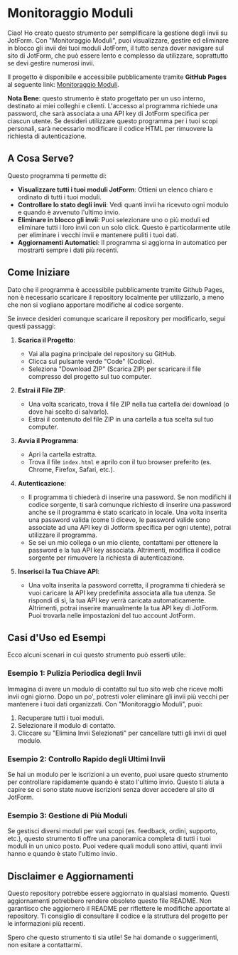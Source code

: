 # Monitoraggio Moduli

Ciao! Ho creato questo strumento per semplificare la gestione degli invii su JotForm. Con "Monitoraggio Moduli", puoi visualizzare, gestire ed eliminare in blocco gli invii dei tuoi moduli JotForm, il tutto senza dover navigare sul sito di JotForm, che può essere lento e complesso da utilizzare, soprattutto se devi gestire numerosi invii.

Il progetto è disponibile e accessibile pubblicamente tramite **GitHub Pages** al seguente link: [Monitoraggio Moduli](https://concordatofacile.github.io/monitoraggio-moduli/).

**Nota Bene**: questo strumento è stato progettato per un uso interno, destinato ai miei colleghi e clienti. L'accesso al programma richiede una password, che sarà associata a una API key di JotForm specifica per ciascun utente. Se desideri utilizzare questo programma per i tuoi scopi personali, sarà necessario modificare il codice HTML per rimuovere la richiesta di autenticazione.

## A Cosa Serve?

Questo programma ti permette di:

-   **Visualizzare tutti i tuoi moduli JotForm**: Ottieni un elenco chiaro e ordinato di tutti i tuoi moduli.
-   **Controllare lo stato degli invii**: Vedi quanti invii ha ricevuto ogni modulo e quando è avvenuto l'ultimo invio.
-   **Eliminare in blocco gli invii**: Puoi selezionare uno o più moduli ed eliminare tutti i loro invii con un solo click. Questo è particolarmente utile per eliminare i vecchi invii e mantenere puliti i tuoi dati.
-   **Aggiornamenti Automatici**: Il programma si aggiorna in automatico per mostrarti sempre i dati più recenti.

## Come Iniziare

Dato che il programma è accessibile pubblicamente tramite Github Pages, non è necessario scaricare il repository localmente per utilizzarlo, a meno che non si vogliano apportare modifiche al codice sorgente.

Se invece desideri comunque scaricare il repository per modificarlo, segui questi passaggi:

1. **Scarica il Progetto**:
    -   Vai alla pagina principale del repository su GitHub.
    -   Clicca sul pulsante verde "Code" (Codice).
    -   Seleziona "Download ZIP" (Scarica ZIP) per scaricare il file compresso del progetto sul tuo computer.

2. **Estrai il File ZIP**:
    -   Una volta scaricato, trova il file ZIP nella tua cartella dei download (o dove hai scelto di salvarlo).
    -   Estrai il contenuto del file ZIP in una cartella a tua scelta sul tuo computer.

3. **Avvia il Programma**:
    -   Apri la cartella estratta.
    -   Trova il file `index.html` e aprilo con il tuo browser preferito (es. Chrome, Firefox, Safari, etc.).

4. **Autenticazione**:
    -   Il programma ti chiederà di inserire una password. Se non modifichi il codice sorgente, ti sarà comunque richiesto di inserire una password anche se il programma è stato scaricato in locale. Una volta inserita una password valida (come ti dicevo, le password valide sono associate ad una API key di Jotform specifica per ogni utente), potrai utilizzare il programma.
    -   Se sei un mio collega o un mio cliente, contattami per ottenere la password e la tua API key associata. Altrimenti, modifica il codice sorgente per rimuovere la richiesta di autenticazione.

5. **Inserisci la Tua Chiave API**:
    -   Una volta inserita la password corretta, il programma ti chiederà se vuoi caricare la API key predefinita associata alla tua utenza. Se rispondi di sì, la tua API key verrà caricata automaticamente. Altrimenti, potrai inserire manualmente la tua API key di JotForm. Puoi trovarla nelle impostazioni del tuo account JotForm.

## Casi d'Uso ed Esempi

Ecco alcuni scenari in cui questo strumento può esserti utile:

### Esempio 1: Pulizia Periodica degli Invii

Immagina di avere un modulo di contatto sul tuo sito web che riceve molti invii ogni giorno. Dopo un po', potresti voler eliminare gli invii più vecchi per mantenere i tuoi dati organizzati. Con "Monitoraggio Moduli", puoi:

1. Recuperare tutti i tuoi moduli.
2. Selezionare il modulo di contatto.
3. Cliccare su "Elimina Invii Selezionati" per cancellare tutti gli invii di quel modulo.

### Esempio 2: Controllo Rapido degli Ultimi Invii

Se hai un modulo per le iscrizioni a un evento, puoi usare questo strumento per controllare rapidamente quando è stato l'ultimo invio. Questo ti aiuta a capire se ci sono state nuove iscrizioni senza dover accedere al sito di JotForm.

### Esempio 3: Gestione di Più Moduli

Se gestisci diversi moduli per vari scopi (es. feedback, ordini, supporto, etc.), questo strumento ti offre una panoramica completa di tutti i tuoi moduli in un unico posto. Puoi vedere quali moduli sono attivi, quanti invii hanno e quando è stato l'ultimo invio.

## Disclaimer e Aggiornamenti

Questo repository potrebbe essere aggiornato in qualsiasi momento. Questi aggiornamenti potrebbero rendere obsoleto questo file README. Non garantisco che aggiornerò il README per riflettere le modifiche apportate al repository. Ti consiglio di consultare il codice e la struttura del progetto per le informazioni più recenti.

Spero che questo strumento ti sia utile! Se hai domande o suggerimenti, non esitare a contattarmi.
